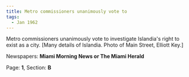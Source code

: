 ```yaml
---  
title: Metro commissioners unanimously vote to  
tags:  
  - Jan 1962  
---  
```

  
Metro commissioners unanimously vote to investigate Islandia's right to exist as a city. [Many details of Islandia. Photo of Main Street, Elliott Key.]  
  
Newspapers: **Miami Morning News or The Miami Herald**  
  
Page: **1**, Section: **B** 
